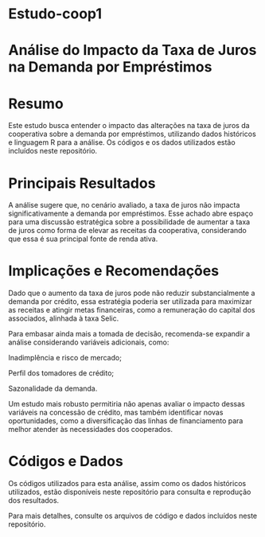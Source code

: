 # Estudo-coop1

# Análise do Impacto da Taxa de Juros na Demanda por Empréstimos

# Resumo

Este estudo busca entender o impacto das alterações na taxa de juros da cooperativa sobre a demanda por empréstimos, utilizando dados históricos e linguagem R para a análise. Os códigos e os dados utilizados estão incluídos neste repositório.

# Principais Resultados

A análise sugere que, no cenário avaliado, a taxa de juros não impacta significativamente a demanda por empréstimos. Esse achado abre espaço para uma discussão estratégica sobre a possibilidade de aumentar a taxa de juros como forma de elevar as receitas da cooperativa, considerando que essa é sua principal fonte de renda ativa.

# Implicações e Recomendações

Dado que o aumento da taxa de juros pode não reduzir substancialmente a demanda por crédito, essa estratégia poderia ser utilizada para maximizar as receitas e atingir metas financeiras, como a remuneração do capital dos associados, alinhada à taxa Selic.

Para embasar ainda mais a tomada de decisão, recomenda-se expandir a análise considerando variáveis adicionais, como:

Inadimplência e risco de mercado;

Perfil dos tomadores de crédito;

Sazonalidade da demanda.

Um estudo mais robusto permitiria não apenas avaliar o impacto dessas variáveis na concessão de crédito, mas também identificar novas oportunidades, como a diversificação das linhas de financiamento para melhor atender às necessidades dos cooperados.

# Códigos e Dados

Os códigos utilizados para esta análise, assim como os dados históricos utilizados, estão disponíveis neste repositório para consulta e reprodução dos resultados.

Para mais detalhes, consulte os arquivos de código e dados incluídos neste repositório.

